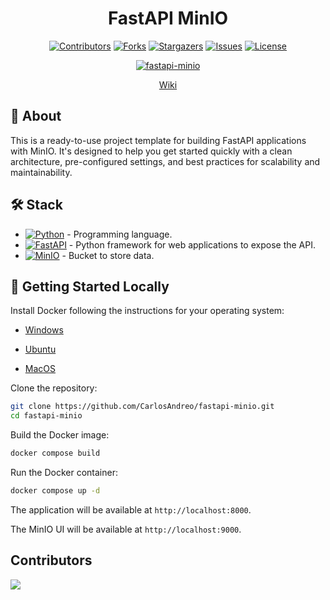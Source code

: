 <div align="center">

# FastAPI MinIO <!-- omit in toc -->

[![Contributors][contributors-shield]][contributors-url]
[![Forks][forks-shield]][forks-url]
[![Stargazers][stars-shield]][stars-url]
[![Issues][issues-shield]][issues-url]
[![License][license-shield]][license-url]

[![fastapi-minio][fastapi-minio-badge]][fastapi-minio-url]

[Wiki](https://github.com/CarlosAndreo/fastapi-minio/wiki)

</div>

## :brain: About

This is a ready-to-use project template for building FastAPI applications with MinIO. It's designed to help you get started quickly with a clean architecture, pre-configured settings, and best practices for scalability and maintainability.

## :hammer_and_wrench: Stack
- [![Python][python-badge]][python-url] - Programming language.
- [![FastAPI][fastapi-badge]][fastapi-url] - Python framework for web applications to expose the API.
- [![MinIO][minio-badge]][minio-url] - Bucket to store data.

## :rocket: Getting Started Locally

Install Docker following the instructions for your operating system:

- [Windows](https://docs.docker.com/desktop/setup/install/windows-install/)

- [Ubuntu](https://docs.docker.com/engine/install/ubuntu/#install-using-the-repository)

- [MacOS](https://docs.docker.com/desktop/install/mac-install/)

Clone the repository:

```bash
git clone https://github.com/CarlosAndreo/fastapi-minio.git
cd fastapi-minio
```

Build the Docker image:

```bash
docker compose build
```

Run the Docker container:

```bash
docker compose up -d
```

The application will be available at `http://localhost:8000`.

The MinIO UI will be available at `http://localhost:9000`.

## Contributors <!-- omit in toc -->

<a href="https://github.com/CarlosAndreo/fastapi-minio/graphs/contributors">
  <img src="https://contrib.rocks/image?repo=CarlosAndreo/fastapi-minio" />
</a>

[fastapi-minio-badge]: https://img.shields.io/github/v/release/CarlosAndreo/fastapi-minio?label=fastapi-minio&color=blue
[fastapi-minio-url]: https://github.com/CarlosAndreo/fastapi-minio/releases/latest
[contributors-shield]: https://img.shields.io/github/contributors/CarlosAndreo/fastapi-minio.svg?style=for-the-badge
[contributors-url]: https://github.com/CarlosAndreo/fastapi-minio/graphs/contributors
[forks-shield]: https://img.shields.io/github/forks/CarlosAndreo/fastapi-minio.svg?style=for-the-badge
[forks-url]: https://github.com/CarlosAndreo/fastapi-minio/network/members
[stars-shield]: https://img.shields.io/github/stars/CarlosAndreo/fastapi-minio.svg?style=for-the-badge
[stars-url]: https://github.com/CarlosAndreo/fastapi-minio/stargazers
[issues-shield]: https://img.shields.io/github/issues/CarlosAndreo/fastapi-minio.svg?style=for-the-badge
[issues-url]: https://github.com/CarlosAndreo/fastapi-minio/issues
[license-shield]: https://img.shields.io/github/license/CarlosAndreo/fastapi-minio.svg?style=for-the-badge
[license-url]: https://github.com/CarlosAndreo/fastapi-minio/blob/main/LICENSE
[python-badge]: https://img.shields.io/badge/Python-3.13.3-blue?style=for-the-badge&logo=python&logoColor=white&labelColor=3776AB
[python-url]: https://www.python.org/downloads/release/python-3133/
[fastapi-badge]: https://img.shields.io/badge/FastAPI-0.115.12-blue?style=for-the-badge&logo=fastapi&logoColor=white&labelColor=009688
[fastapi-url]: https://fastapi.tiangolo.com/
[minio-badge]: https://img.shields.io/badge/MinIO-RELEASE.2025--04--08--T15--41--24Z-ff2364?style=for-the-badge&logo=minio&logoColor=white&labelColor=ff2364
[minio-url]: https://min.io/
